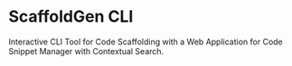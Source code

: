 # ScaffoldGen CLI

Interactive CLI Tool for Code Scaffolding with a Web Application for Code Snippet Manager with Contextual Search.
